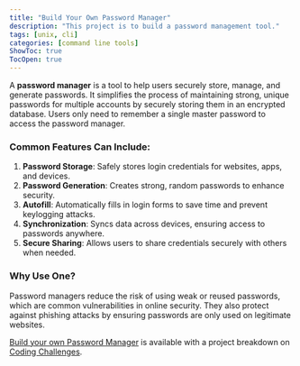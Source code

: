 ```yaml
---
title: "Build Your Own Password Manager"
description: "This project is to build a password management tool."
tags: [unix, cli]
categories: [command line tools]
ShowToc: true
TocOpen: true
---
```


A **password manager** is a tool to help users securely store, manage, and generate passwords. It simplifies the process of maintaining strong, unique passwords for multiple accounts by securely storing them in an encrypted database. Users only need to remember a single master password to access the password manager.

### Common Features Can Include:
1. **Password Storage**: Safely stores login credentials for websites, apps, and devices.
2. **Password Generation**: Creates strong, random passwords to enhance security.
3. **Autofill**: Automatically fills in login forms to save time and prevent keylogging attacks.
4. **Synchronization**: Syncs data across devices, ensuring access to passwords anywhere.
5. **Secure Sharing**: Allows users to share credentials securely with others when needed.

### Why Use One?
Password managers reduce the risk of using weak or reused passwords, which are common vulnerabilities in online security. They also protect against phishing attacks by ensuring passwords are only used on legitimate websites.

<!--more-->

[Build your own Password Manager](https://codingchallenges.fyi/challenges/challenge-password-manager) is available with a project breakdown on [Coding Challenges](https://codingchallenges.fyi/).